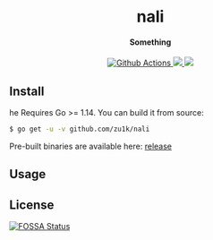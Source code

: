 <h1 align="center">
  <br>nali<br>
</h1>

<h4 align="center">Something</h4>

<p align="center">
  <a href="https://github.com/zu1k/nali/actions">
    <img src="https://img.shields.io/github/workflow/status/zu1k/nali/Go?style=flat-square" alt="Github Actions">
  </a>
  <a href="https://goreportcard.com/report/github.com/zu1k/nali">
    <img src="https://goreportcard.com/badge/github.com/zu1k/nali?style=flat-square">
  </a>
  <a href="https://github.com/zu1k/nali/releases">
    <img src="https://img.shields.io/github/release/zu1k/nali/all.svg?style=flat-square">
  </a>
</p>

## Install

he Requires Go >= 1.14. You can build it from source:

```sh
$ go get -u -v github.com/zu1k/nali
```

Pre-built binaries are available here: [release](https://github.com/zu1k/nali/releases)

## Usage

## License

[![FOSSA Status](https://app.fossa.io/api/projects/git%2Bgithub.com%2Fzu1k%2Fnali.svg?type=large)](https://app.fossa.io/projects/git%2Bgithub.com%2Fzu1k%2Fhe?ref=badge_large)

